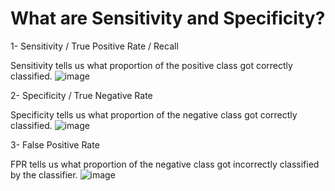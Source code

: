 # What are Sensitivity and Specificity?

1- Sensitivity / True Positive Rate / Recall 

 Sensitivity tells us what proportion of the positive class got correctly classified.
![image](https://cdn.analyticsvidhya.com/wp-content/uploads/2020/06/sensitivity.gif)

2- Specificity / True Negative Rate

Specificity tells us what proportion of the negative class got correctly classified.
![image](https://cdn.analyticsvidhya.com/wp-content/uploads/2020/06/Specificity.gif)

3- False Positive Rate

FPR tells us what proportion of the negative class got incorrectly classified by the classifier.
![image](https://cdn.analyticsvidhya.com/wp-content/uploads/2020/06/FPR.gif)

